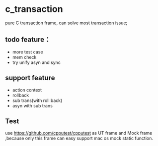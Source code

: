 # c_transaction

pure C transaction frame, can solve most transaction issue; 

## todo feature：
* more test case
* mem check 
* try unify asyn and sync 

## support feature
* action context
* rollback
* sub trans(with roll back)
* asyn with sub trans

## Test
use https://github.com/cpputest/cpputest as UT frame and Mock frame ,because only this  frame can easy support mac os mock static function.
